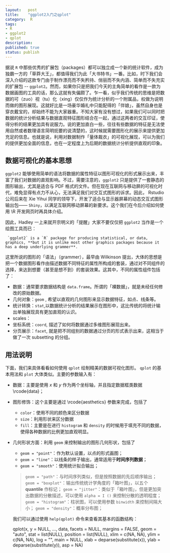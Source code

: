 ```yaml
---
layout:   post
title:    "ggplot2入门之qplot"
category:  R
tags:     
- R 
- ggplot2
- qplot
description: 
published: true
status: publish
---
```

 
据说 `R` 中那些优秀的扩展包（packages）都可以独立成一个新的统计软件，成为独霸一方的「草莽大王」，都值得我们为此「大书特书」一番。比如，时下我们会深入介绍的这款专门由于制作漂亮而不失矜持、俏丽而不失内涵、简单而不失充实的扩展包 -- `ggplot2`。然而，如果你只是把我们今天的主角简单的看作是一款为数据画图的工具的话，那么这就有失偏颇了。乍一看，似乎我们传统的思维是把数据的可（zuo）视（tu）化（xing）仅仅作为统计分析的一个附属品，权做为说明而做的图形展现。这就好比是一场豪华婚礼中只能配得的「伴娘」，虽然自身也是穿衣戴宝的，却始终不能为大家器重。不知大家有没有想过，如果我们可以同时把数据的统计分析结果与数据直观特征图形结合在一起，通过这两者的交互印证，使得分析的结果更加具有说服力。说的更加直白一些，往往有些数据的特征是无法使用自然或者数理语言简明扼要的说清楚的，这时候就需要图形化的展示来提供更加充足的信息。也就是说，利用对数据制作「量体裁衣」的可视化展现，可以为我们的提供更加全面的信息，也在一定程度上为后期的数据统计分析提供直观的印象。
 
<!-- more -->
 
## 数据可视化的基本思想
 
`ggplot2` 能够使用简单的语法将数据的属性特征以图形可视化的形式展示出来，丰富了我们对数据的直观影响。不过，需要注意的，`ggplot2` 只是提供了一套静态的图形输出，尤其是适合与 PDF 格式的文件。但在现在互联网与移动屏的可视化时代，难免显得有点力不从心，无法满足我们对交互式图形的诉求。因此， Rstudio 公司后来在 Xie Yihui 同学的领导下，开发了适合与显示器屏幕的动态交互式图形输出包—— `Shiny`，以满足互联网移动屏幕的新要求。这个我们在今后介绍如何使用 \R 开发网页时再具体介绍。
 
因此，Hadley 一上来就开宗明义的「提醒」大家不要仅仅把  `ggplot2` 当作是一个绘图工具而已：
 
     `ggplot2` is a `R` package for producing statistical, or data, graphics, **but it is unlike most other graphics packages because it has a deep underlying grammer**.
 
这里所说的图形的「语法」（grammer），最早由 Wilkinson 提出，大体的思想是把一个数据图形看作由描述数据不同特征的属性所构成的套装，通过对不同组件的选择，来达到想要（甚至是想不到）的套装效果。这其中，不同的属性组件包括了：
 
 - 数据：通常要求数据结构是 `data.frame`。所谓的「裸数据」，就是未经任何修改的原始数据。
 - 几何对象：`geom` , 希望以直观的几何图形来显示数据特征，如点、线条等。
 - 统计转换：`stat`,以数据统计分析的结果展示在图形中，这比传统的将统计输出单独展现具有更加直观的认识。
 - scales：
 - 坐标系统：`coord`, 描述了如何将数据通过多维图形展现出来。
 - 分页展示：`facet`,  就是把不同组别的数据通过分页的形式表示出来，这相当于做了一次 subsetting 的分组。
 
## 用法说明
 
下面，我们来具体看看如何使用 `qplot` 绘制精美的数据可视化图形。
`qplot` 的基本用法和 `plot` 大体类似。主要的参数输入有：
 
- 数据：主要是使用 $x$ 和 $y$ 作为两个坐标轴，并且指定数据框类数据 \rcode{data}；
- 图形修饰：这个主要是通过 \rcode{aesthetics} 参数来完成，包括了
  + `color`：使用不同的颜色来区分数据
  + `size`：利用形状来区分数据
  + `fill`：主要是在进行 `histogram` 和 `density` 的时候用于填充不同的数据，使得各种数据的比例更加直观明显。
- 几何形状方面：利用 `geom` 来控制输出的图形几何形状，包括了
  + `geom = "point"`：作为默认设置，以点的形式画图；
  + `geom = "line"`：以线条的样子输出，通常适用于**时间序列数据**；
  + `geom = "smooth"`：使用统计拟合输出；
   > `geom = "path"`：与时间序列类似，但是按照数据的先后顺序输出；
   > `geom = "boxplot"`：输出传统统计学角度的「箱叶图」，以五个**quantile** 作标记；
   > `geom = "jitter"`：类似于「箱叶图」，但是更加突出数据的分散描述，可以使用 `alpha = I ()` 来控制分散的透明程度；
   > `geom = "histogram"`：柱状图，可以使用参数 `binwidth` 来控制间隔大小；
   > `geom = "density"`：概率分布图；
  
  我们可以通过使用 `help(qplot)` 命令来查看其基本的函数结构：

    qplot(x, y = NULL, ..., data, facets = NULL, margins = FALSE,
      geom = "auto", stat = list(NULL), position = list(NULL), xlim = c(NA,
      NA), ylim = c(NA, NA), log = "", main = NULL,
      xlab = deparse(substitute(x)), ylab = deparse(substitute(y)), asp = NA)
